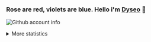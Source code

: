 ### Rose are red, violets are blue. Hello i'm [Dyseo](https://github.com/dyseo) 👋

![Github account info](https://metrics.lecoq.io/dyseo?template=classic&config.timezone=Indonesia)

<details><summary>More statistics</summary>
  
![Dyseo's github stats](https://bad-apple-github-readme.vercel.app/api?show_bg=1&username=dyseo&count_private=true&show_icons=true&theme=bear)
  
- 🐍 Snake Man
- 🌐 Language: Indonesia  | English
</details>
